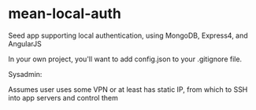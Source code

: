 mean-local-auth
===============

Seed app supporting local authentication, using MongoDB, Express4, and AngularJS

In your own project, you'll want to add config.json to your .gitignore file.

Sysadmin:

Assumes user uses some VPN or at least has static IP, from which to SSH into app servers and control them
